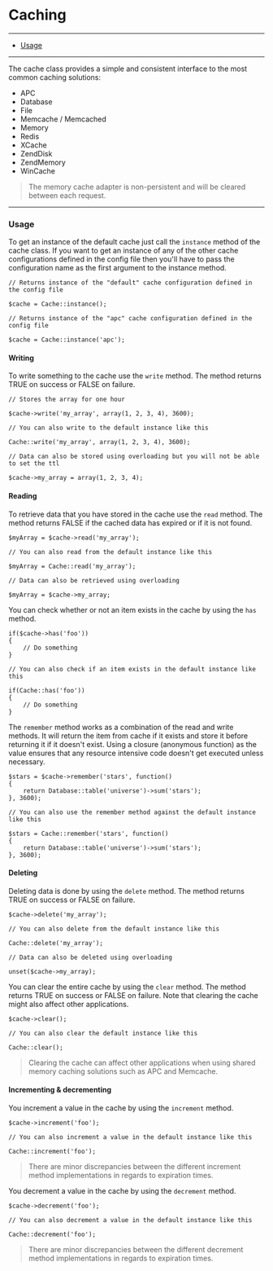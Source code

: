 # Caching

--------------------------------------------------------

* [Usage](#usage)

--------------------------------------------------------

The cache class provides a simple and consistent interface to the most common caching solutions:

* APC
* Database
* File
* Memcache / Memcached
* Memory
* Redis
* XCache
* ZendDisk
* ZendMemory
* WinCache

> The memory cache adapter is non-persistent and will be cleared between each request.

--------------------------------------------------------

<a id="usage"></a>

### Usage

To get an instance of the default cache just call the ```instance``` method of the cache class. If you want to get an instance of any of the other cache configurations defined in the config file then you'll have to pass the configuration name as the first argument to the instance method.

	// Returns instance of the "default" cache configuration defined in the config file

	$cache = Cache::instance();

	// Returns instance of the "apc" cache configuration defined in the config file

	$cache = Cache::instance('apc');

#### Writing

To write something to the cache use the ```write``` method. The method returns TRUE on success or FALSE on failure.

	// Stores the array for one hour

	$cache->write('my_array', array(1, 2, 3, 4), 3600);

	// You can also write to the default instance like this

	Cache::write('my_array', array(1, 2, 3, 4), 3600);

	// Data can also be stored using overloading but you will not be able to set the ttl

	$cache->my_array = array(1, 2, 3, 4);

#### Reading

To retrieve data that you have stored in the cache use the ```read``` method. The method returns FALSE if the cached data has expired or if it is not found.

	$myArray = $cache->read('my_array');

	// You can also read from the default instance like this

	$myArray = Cache::read('my_array');

	// Data can also be retrieved using overloading

	$myArray = $cache->my_array;

You can check whether or not an item exists in the cache by using the ```has``` method.

	if($cache->has('foo'))
	{
		// Do something
	}

	// You can also check if an item exists in the default instance like this

	if(Cache::has('foo'))
	{
		// Do something
	}

The ```remember``` method works as a combination of the read and write methods. It will return the item from cache if it exists and store it before returning it if it doesn't exist. Using a closure (anonymous function) as the value ensures that any resource intensive code doesn't get executed unless necessary.

	$stars = $cache->remember('stars', function()
	{
		return Database::table('universe')->sum('stars');
	}, 3600);

	// You can also use the remember method against the default instance like this

	$stars = Cache::remember('stars', function()
	{
		return Database::table('universe')->sum('stars');
	}, 3600);

#### Deleting

Deleting data is done by using the ```delete``` method. The method returns TRUE on success or FALSE on failure.

	$cache->delete('my_array');

	// You can also delete from the default instance like this

	Cache::delete('my_array');

	// Data can also be deleted using overloading

	unset($cache->my_array);

You can clear the entire cache by using the ```clear``` method. The method returns TRUE on success or FALSE on failure. Note that clearing the cache might also affect other applications.

	$cache->clear();

	// You can also clear the default instance like this

	Cache::clear();

> Clearing the cache can affect other applications when using shared memory caching solutions such as APC and Memcache.

#### Incrementing & decrementing

You increment a value in the cache by using the ```increment``` method.

	$cache->increment('foo');

	// You can also increment a value in the default instance like this

	Cache::increment('foo');

> There are minor discrepancies between the different increment method implementations in regards to expiration times.

You decrement a value in the cache by using the ```decrement``` method.

	$cache->decrement('foo');

	// You can also decrement a value in the default instance like this

	Cache::decrement('foo');

> There are minor discrepancies between the different decrement method implementations in regards to expiration times.
